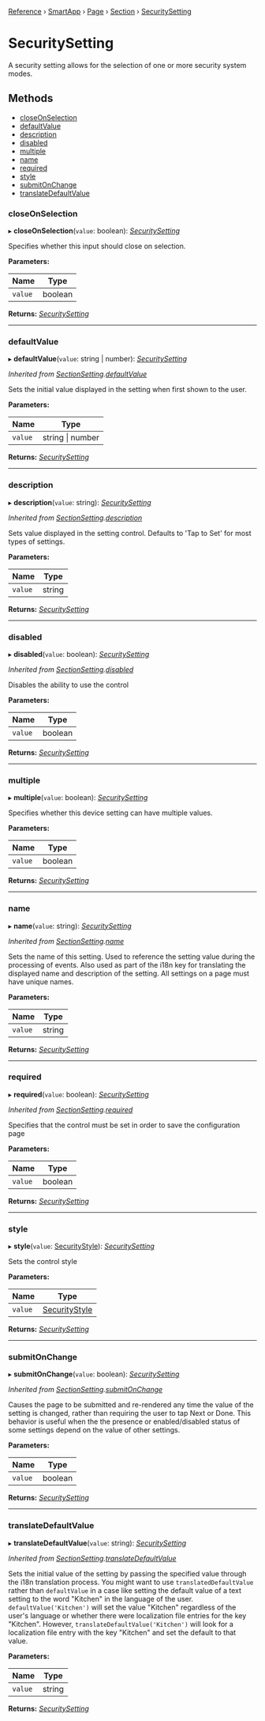 [Reference](../index.md) › [SmartApp](_smart_app_d_.smartapp.md) › [Page](_pages_page_d_.page.md) › [Section](_pages_section_d_.section.md) ›  [SecuritySetting](_pages_security_setting_d_.securitysetting.md)

# SecuritySetting

A security setting allows for the selection of one or more security system modes.

## Methods

* [closeOnSelection](_pages_security_setting_d_.securitysetting.md#closeonselection)
* [defaultValue](_pages_security_setting_d_.securitysetting.md#defaultvalue)
* [description](_pages_security_setting_d_.securitysetting.md#description)
* [disabled](_pages_security_setting_d_.securitysetting.md#disabled)
* [multiple](_pages_security_setting_d_.securitysetting.md#multiple)
* [name](_pages_security_setting_d_.securitysetting.md#name)
* [required](_pages_security_setting_d_.securitysetting.md#required)
* [style](_pages_security_setting_d_.securitysetting.md#style)
* [submitOnChange](_pages_security_setting_d_.securitysetting.md#submitonchange)
* [translateDefaultValue](_pages_security_setting_d_.securitysetting.md#translatedefaultvalue)


###  closeOnSelection

▸ **closeOnSelection**(`value`: boolean): *[SecuritySetting](_pages_security_setting_d_.securitysetting.md)*

Specifies whether this input should close on selection.

**Parameters:**

Name | Type |
------ | ------ |
`value` | boolean |

**Returns:** *[SecuritySetting](_pages_security_setting_d_.securitysetting.md)*

___

###  defaultValue

▸ **defaultValue**(`value`: string | number): *[SecuritySetting](_pages_security_setting_d_.securitysetting.md)*

*Inherited from [SectionSetting](_pages_section_setting_d_.sectionsetting.md).[defaultValue](_pages_section_setting_d_.sectionsetting.md#defaultvalue)*

Sets the initial value displayed in the setting when first shown to the user.

**Parameters:**

Name | Type |
------ | ------ |
`value` | string &#124; number |

**Returns:** *[SecuritySetting](_pages_security_setting_d_.securitysetting.md)*

___

###  description

▸ **description**(`value`: string): *[SecuritySetting](_pages_security_setting_d_.securitysetting.md)*

*Inherited from [SectionSetting](_pages_section_setting_d_.sectionsetting.md).[description](_pages_section_setting_d_.sectionsetting.md#description)*

Sets value displayed in the setting control. Defaults to 'Tap to Set' for most types of settings.

**Parameters:**

Name | Type |
------ | ------ |
`value` | string |

**Returns:** *[SecuritySetting](_pages_security_setting_d_.securitysetting.md)*

___

###  disabled

▸ **disabled**(`value`: boolean): *[SecuritySetting](_pages_security_setting_d_.securitysetting.md)*

*Inherited from [SectionSetting](_pages_section_setting_d_.sectionsetting.md).[disabled](_pages_section_setting_d_.sectionsetting.md#disabled)*

Disables the ability to use the control

**Parameters:**

Name | Type |
------ | ------ |
`value` | boolean |

**Returns:** *[SecuritySetting](_pages_security_setting_d_.securitysetting.md)*

___

###  multiple

▸ **multiple**(`value`: boolean): *[SecuritySetting](_pages_security_setting_d_.securitysetting.md)*

Specifies whether this device setting can have multiple values.

**Parameters:**

Name | Type |
------ | ------ |
`value` | boolean |

**Returns:** *[SecuritySetting](_pages_security_setting_d_.securitysetting.md)*

___

###  name

▸ **name**(`value`: string): *[SecuritySetting](_pages_security_setting_d_.securitysetting.md)*

*Inherited from [SectionSetting](_pages_section_setting_d_.sectionsetting.md).[name](_pages_section_setting_d_.sectionsetting.md#name)*

Sets the name of this setting. Used to reference the setting value during the processing of events. Also
used as part of the i18n key for translating the displayed name and description of the setting. All settings
on a page must have unique names.

**Parameters:**

Name | Type |
------ | ------ |
`value` | string |

**Returns:** *[SecuritySetting](_pages_security_setting_d_.securitysetting.md)*

___

###  required

▸ **required**(`value`: boolean): *[SecuritySetting](_pages_security_setting_d_.securitysetting.md)*

*Inherited from [SectionSetting](_pages_section_setting_d_.sectionsetting.md).[required](_pages_section_setting_d_.sectionsetting.md#required)*

Specifies that the control must be set in order to save the configuration page

**Parameters:**

Name | Type |
------ | ------ |
`value` | boolean |

**Returns:** *[SecuritySetting](_pages_security_setting_d_.securitysetting.md)*

___

###  style

▸ **style**(`value`: [SecurityStyle](../enums/_pages_security_setting_d_.securitystyle.md)): *[SecuritySetting](_pages_security_setting_d_.securitysetting.md)*

Sets the control style

**Parameters:**

Name | Type |
------ | ------ |
`value` | [SecurityStyle](../enums/_pages_security_setting_d_.securitystyle.md) |

**Returns:** *[SecuritySetting](_pages_security_setting_d_.securitysetting.md)*

___

###  submitOnChange

▸ **submitOnChange**(`value`: boolean): *[SecuritySetting](_pages_security_setting_d_.securitysetting.md)*

*Inherited from [SectionSetting](_pages_section_setting_d_.sectionsetting.md).[submitOnChange](_pages_section_setting_d_.sectionsetting.md#submitonchange)*

Causes the page to be submitted and re-rendered any time the value of the setting is changed, rather than
requiring the user to tap Next or Done. This behavior is useful when the the presence or enabled/disabled
status of some settings depend on the value of other settings.

**Parameters:**

Name | Type |
------ | ------ |
`value` | boolean |

**Returns:** *[SecuritySetting](_pages_security_setting_d_.securitysetting.md)*

___

###  translateDefaultValue

▸ **translateDefaultValue**(`value`: string): *[SecuritySetting](_pages_security_setting_d_.securitysetting.md)*

*Inherited from [SectionSetting](_pages_section_setting_d_.sectionsetting.md).[translateDefaultValue](_pages_section_setting_d_.sectionsetting.md#translatedefaultvalue)*

Sets the initial value of the setting by passing the specified value through the i18n translation process.
You might want to use `translatedDefaultValue` rather than `defaultValue` in a case like setting the
default value of a text setting to the word "Kitchen" in the language of the user. `defaultValue('Kitchen')`
will set the value "Kitchen" regardless of the user's language or whether there were localization file entries
for the key "Kitchen". However, `translateDefaultValue('Kitchen')` will look for a localization file entry
with the key "Kitchen" and set the default to that value.

**Parameters:**

Name | Type |
------ | ------ |
`value` | string |

**Returns:** *[SecuritySetting](_pages_security_setting_d_.securitysetting.md)*

